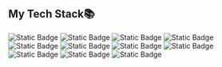 <!-- ## Hi there, I'm SORA 👋 -->



<h2>My Tech Stack📚</h2>

![Static Badge](https://img.shields.io/badge/Java-backend?style=plastic&logoSize=amd&color=%23FF4500)
![Static Badge](https://img.shields.io/badge/SpringFramework-backend?style=plastic&logoSize=auto)
![Static Badge](https://img.shields.io/badge/SpringBoot-backend?style=plastic&logoSize=auto)
![Static Badge](https://img.shields.io/badge/Linux-os?style=plastic&logoSize=auto&color=%23000000)
![Static Badge](https://img.shields.io/badge/Git-git?style=plastic&logoSize=auto&color=%23FF0000)
![Static Badge](https://img.shields.io/badge/MySQL-DB?style=plastic&logoSize=auto&color=%23191970)
![Static Badge](https://img.shields.io/badge/Oracle-DB?style=plastic&logoSize=auto&color=%23FF0000)
![Static Badge](https://img.shields.io/badge/JS-frontend?style=plastic&logoSize=auto&color=%23FFD700)
![Static Badge](https://img.shields.io/badge/Thymeleaf-frontend?style=plastic&logoSize=auto&color=%23006400)
![Static Badge](https://img.shields.io/badge/HTML-frontend?style=plastic&logoSize=amd&color=%23FF4500)
![Static Badge](https://img.shields.io/badge/CSS-frontend?style=plastic&logoSize=auto&color=%231E90FF)






<!--
**cbzkcbzk7/cbzkcbzk7** is a ✨ _special_ ✨ repository because its `README.md` (this file) appears on your GitHub profile.

Here are some ideas to get you started:

- 🔭 I’m currently working on ...
- 🌱 I’m currently learning ...
- 👯 I’m looking to collaborate on ...
- 🤔 I’m looking for help with ...
- 💬 Ask me about ...
- 📫 How to reach me: ...
- 😄 Pronouns: ...
- ⚡ Fun fact: ...
-->
